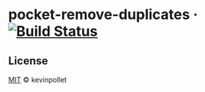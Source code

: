 # pocket-remove-duplicates &middot; [![Build Status](https://dev.azure.com/kevinpollet/pocket-remove-duplicates/_apis/build/status/kevinpollet.pocket-remove-duplicates?branchName=master)](https://dev.azure.com/kevinpollet/pocket-remove-duplicates/_build/latest?definitionId=6&branchName=master)

## License

[MIT](./LICENSE.md) © kevinpollet
